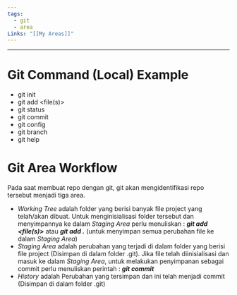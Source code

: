 ```yaml
---
tags:
  - git
  - area
Links: "[[My Areas]]"
---
```

---
# Git Command (Local) Example
- git init
- git add <file(s)>
- git status
- git commit
- git config
- git branch
- git help

# Git Area Workflow
Pada saat membuat repo dengan git, git akan mengidentifikasi repo tersebut menjadi tiga area. 
- _Working Tree_ adalah folder yang berisi banyak file project yang telah/akan dibuat. Untuk menginisialisasi folder tersebut dan menyimpannya ke dalam _Staging Area_ perlu menuliskan : ___git add <file(s)>___ atau ___git add .___ (untuk menyimpan semua perubahan file ke dalam *Staging Area*)
- *Staging Area* adalah perubahan yang terjadi di dalam folder yang berisi file project (Disimpan di dalam folder .git). Jika file telah diinisialisasi dan masuk ke dalam _Staging Area_, untuk melakukan penyimpanan sebagai commit perlu menuliskan perintah : ___git commit___
- *History* adalah Perubahan yang tersimpan dan ini telah menjadi commit (Disimpan di dalam folder .git)